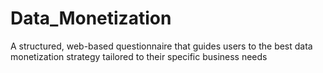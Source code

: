 # Data_Monetization
 A structured, web-based questionnaire that guides users to the best data monetization strategy tailored to their specific business needs
